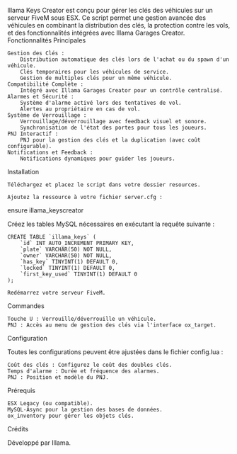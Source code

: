 Illama Keys Creator est conçu pour gérer les clés des véhicules sur un serveur FiveM sous ESX. Ce script permet une gestion avancée des véhicules en combinant la distribution des clés, la protection contre les vols, et des fonctionnalités intégrées avec Illama Garages Creator.
Fonctionnalités Principales

    Gestion des Clés :
        Distribution automatique des clés lors de l'achat ou du spawn d'un véhicule.
        Clés temporaires pour les véhicules de service.
        Gestion de multiples clés pour un même véhicule.
    Compatibilité Complète :
        Intégré avec Illama Garages Creator pour un contrôle centralisé.
    Alarmes et Sécurité :
        Système d'alarme activé lors des tentatives de vol.
        Alertes au propriétaire en cas de vol.
    Système de Verrouillage :
        Verrouillage/déverrouillage avec feedback visuel et sonore.
        Synchronisation de l'état des portes pour tous les joueurs.
    PNJ Interactif :
        PNJ pour la gestion des clés et la duplication (avec coût configurable).
    Notifications et Feedback :
        Notifications dynamiques pour guider les joueurs.

Installation

    Téléchargez et placez le script dans votre dossier resources.

    Ajoutez la ressource à votre fichier server.cfg :

ensure illama_keyscreator

Créez les tables MySQL nécessaires en exécutant la requête suivante :

    CREATE TABLE `illama_keys` (
        `id` INT AUTO_INCREMENT PRIMARY KEY,
        `plate` VARCHAR(50) NOT NULL,
        `owner` VARCHAR(50) NOT NULL,
        `has_key` TINYINT(1) DEFAULT 0,
        `locked` TINYINT(1) DEFAULT 0,
        `first_key_used` TINYINT(1) DEFAULT 0
    );

    Redémarrez votre serveur FiveM.

Commandes

    Touche U : Verrouille/déverrouille un véhicule.
    PNJ : Accès au menu de gestion des clés via l'interface ox_target.

Configuration

Toutes les configurations peuvent être ajustées dans le fichier config.lua :

    Coût des clés : Configurez le coût des doubles clés.
    Temps d'alarme : Durée et fréquence des alarmes.
    PNJ : Position et modèle du PNJ.

Prérequis

    ESX Legacy (ou compatible).
    MySQL-Async pour la gestion des bases de données.
    ox_inventory pour gérer les objets clés.

Crédits

Développé par Illama.
